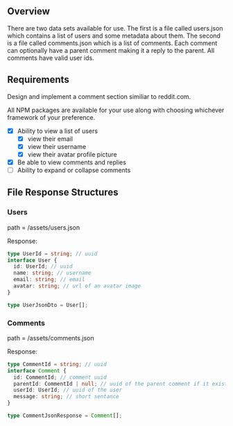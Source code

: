 ## Overview

There are two data sets available for use. The first is a file called users.json which contains a list of users and some metadata about them. The second is a file called comments.json which is a list of comments. Each comment can optionally have a parent comment making it a reply to the parent. All comments have valid user ids.

## Requirements

Design and implement a comment section similiar to reddit.com.

All NPM packages are available for your use along with choosing whichever framework of your preference.

- [X] Ability to view a list of users
  - [X] view their email
  - [X] view their username
  - [X] view their avatar profile picture
- [X] Be able to view comments and replies
- [ ] Ability to expand or collapse comments

## File Response Structures

### Users

path = /assets/users.json

Response:

```ts
type UserId = string; // uuid
interface User {
  id: UserId; // uuid
  name: string; // username
  email: string; // email
  avatar: string; // url of an avatar image
}

type UserJsonDto = User[];
```

### Comments

path = /assets/comments.json

Response:

```ts
type CommentId = string; // uuid
interface Comment {
  id: CommentId; // comment uuid
  parentId: CommentId | null; // uuid of the parent comment if it exists
  userId: UserId; // uuid of the user
  message: string; // short sentance
}

type CommentJsonResponse = Comment[];
```
